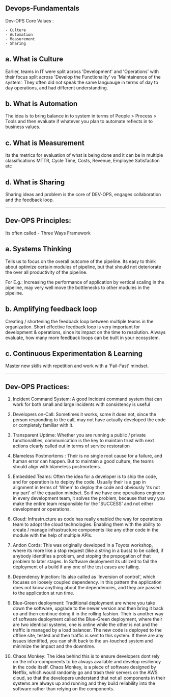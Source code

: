 **Devops-Fundamentals**
--------------------------------------------------------------------------------------------------------------------------
Dev-OPS Core Values :

    - Culture
    - Automation
    - Measurement
    - Sharing

a. What is Culture
--------------------------------------------------------------------------------------------------------------------------
Earlier, teams in IT were split across 'Development' and 'Operations' with their focus split across 'Develop the Functionality' vs 'Maintainence of the system'. They often did not speak the same languauge in terms of day to day operations, and had different understanding.

b. What is Automation
--------------------------------------------------------------------------------------------------------------------------
The idea is to bring balance in to system in terms of People > Process > Tools and then evaluate if whatever you plan to automate reflects in to business values.

c. What is Measurement
--------------------------------------------------------------------------------------------------------------------------
Its the metrics for evaluation of what is being done and it can be in multiple classifications
MTTR, Cycle Time, Costs, Revenue, Employee Satisfaction etc

d. What is Sharing
--------------------------------------------------------------------------------------------------------------------------
Sharing ideas and problem is the core of DEV-OPS, engages collaboration and the feedback loop.

--------------------------------------------------------------------------------------------------------------------------
Dev-OPS Principles:
--------------------------------------------------------------------------------------------------------------------------
Its often called - Three Ways Framework

a. Systems Thinking
--------------------------------------------------------------------------------------------------------------------------
Tells us to focus on the overall outcome of the pipeline. Its easy to think about optimize certain modules of pipeline, but that should not deteriorate the over all productivity of the pipeline.

For E.g.: Increasing the performance of application by vertical scaling in the pipeline, may very well move the bottlenecks to other modules in the pipeline.

b. Amplifying feedback loop
--------------------------------------------------------------------------------------------------------------------------
Creating / shortening the feedback loop between multiple teams in the organization. Short effective feedback loop is very important for development & operations, since its impact on the time to resolution. Always evaluate, how many more feedback loops can be built in your ecosystem.

c. Continuous Experimentation & Learning
--------------------------------------------------------------------------------------------------------------------------
Master new skills with repetition and work with a 'Fail-Fast' mindset.

--------------------------------------------------------------------------------------------------------------------------
Dev-OPS Practices:
--------------------------------------------------------------------------------------------------------------------------
1. Incident Command System: A good Incident command system that can work for both small and large incidents with consistency is useful

2. Developers on-Call: Sometimes it works, some it does not, since the person responding to the call, may not have actually developed the code or completely familiar with it.

3. Transparent Uptime: Whether you are running a public / private functionalities, communication is the key to maintain trust with next actions clearly called out in terms of service restoration

4. Blameless Postmortems : Their is no single root cause for a failure, and human error can happen. But to maintain a good culture, the teams should align with blameless postmortems.

5. Embedded Teams: Often the idea for a developer is to ship the code, and for operation is to deploy the code. Usually their is a gap in alignment in terms of 'When' to deploy the code and obviously 'its not my part' of the equation mindset. So if we have one operations engineer in every development team, it solves the problem, because that way you make the entire team responsible for the 'SUCCESS' and not either development or operations.

6. Cloud: Infrastructure as code has really enabled the way for operations team to adopt the cloud technologies. Enabling them with the ability to create / manage infrastructure components like any other code in the module with the help of multiple APIs.

7. Andon Cords: This was originally developed in a Toyota workshop, where its more like a stop request (like a string in a buss) to be called, if anybody identifies a problem, and stoping the propogation of that problem to later stages. In Software deployment its utilized to fail the deployment of a build if any one of the test cases are failing.

8. Dependency Injection: Its also called as 'Inversion of control', which focuses on loosely coupled dependency. In this pattern the application does not know anything about the dependencies, and they are passed to the application at run time. 

9. Blue-Green deployment: Traditional deployment are where you take down the software, upgrade to the newer version and then bring it back up and then continue doing it in the rolling fashion.
Their is another way of software deployment called the Blue-Green deployment, where their are two identical systems, one is online while the other is not and the traffic is managed by a load balancer. The new code is deployed to the offline site, tested and then traffic is sent to this system.
If there are any issues identified, you can shift back to the un-touched system and minimize the impact and the downtime.

10. Chaos Monkey: The idea behind this is to ensure developers dont rely on the infra-components to be always available and develop resiliency in the code itself.
Chaos Monkey, is a piece of software designed by Netflix, which would randomly go and trash their servers on the AWS cloud, so that the developers understand that not all components in their systems are always up and running and they build reliability into the software rather than relying on the components.

